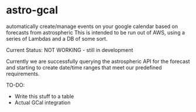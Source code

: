 # astro-gcal
automatically create/manage events on your google calendar based on forecasts from astrospheric
This is intended to be run out of AWS, using a series of Lambdas and a DB of some sort.


Current Status: NOT WORKING - still in development

Currently we are successfully querying the astrospheric API for the forecast and starting to create date/time ranges that meet our predefined requirements.

TO-DO:
* Write this stuff to a table
* Actual GCal integration
